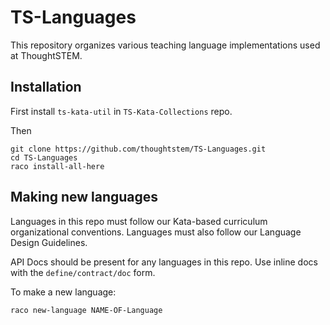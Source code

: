 # TS-Languages

This repository organizes various teaching language implementations used at ThoughtSTEM.

## Installation

First install `ts-kata-util` in `TS-Kata-Collections` repo.

Then

```
git clone https://github.com/thoughtstem/TS-Languages.git
cd TS-Languages
raco install-all-here
```

## Making new languages

Languages in this repo must follow our Kata-based curriculum organizational conventions.
Languages must also follow our Language Design Guidelines.

API Docs should be present for any languages in this repo.
Use inline docs with the `define/contract/doc` form.

To make a new language:

```
raco new-language NAME-OF-Language
```
